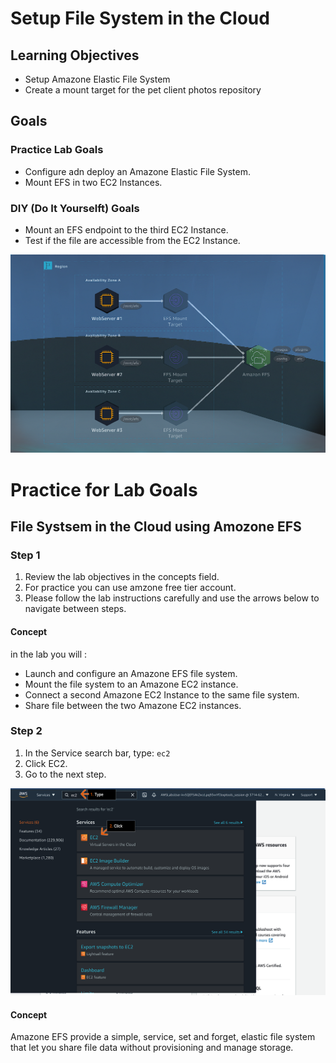 # Setup File System in the Cloud

## Learning Objectives

- Setup Amazone Elastic File System
- Create a mount target for the pet client photos repository

## Goals

### Practice Lab Goals

- Configure adn deploy an Amazone Elastic File System.
- Mount EFS in two EC2 Instances.

### DIY (Do It Yourselft) Goals

- Mount an EFS endpoint to the third EC2 Instance.
- Test if the file are accessible from the EC2 Instance.

<p align="center"><img src="./assets/file-system-in-the-cloud/01.PNG"></p>

# Practice for Lab Goals

## File Systsem in the Cloud using Amozone EFS

### Step 1

1. Review the lab objectives in the concepts field.
2. For practice you can use amzone free tier account.
3. Please follow the lab instructions carefully and use the arrows below to navigate between steps.

#### Concept

in the lab you will :

- Launch and configure an Amazone EFS file system.
- Mount the file system to an Amazone EC2 instance.
- Connect a second Amazone EC2 Instance to the same file system.
- Share file between the two Amazone EC2 instances.

### Step 2

1. In the Service search bar, type: `ec2`
2. Click EC2.
3. Go to the next step.

<p align="center"><img src="./assets/file-system-in-the-cloud/02.PNG"></p>

#### Concept

Amazone EFS provide a simple, service, set and forget, elastic file system that let you share file data without provisioning and manage storage.
